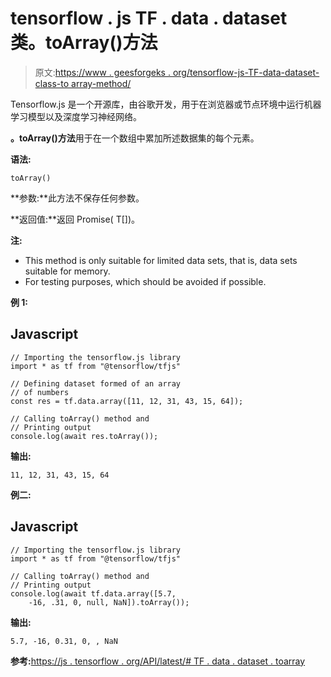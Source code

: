 # tensorflow . js TF . data . dataset 类。toArray()方法

> 原文:[https://www . geesforgeks . org/tensorflow-js-TF-data-dataset-class-to array-method/](https://www.geeksforgeeks.org/tensorflow-js-tf-data-dataset-class-toarray-method/)

Tensorflow.js 是一个开源库，由谷歌开发，用于在浏览器或节点环境中运行机器学习模型以及深度学习神经网络。

**。toArray()方法**用于在一个数组中累加所述数据集的每个元素。

**语法:**

```
toArray()
```

**参数:**此方法不保存任何参数。

**返回值:**返回 Promise( T[])。

**注:**

*   This method is only suitable for limited data sets, that is, data sets suitable for memory.
*   For testing purposes, which should be avoided if possible.

**例 1:**

## Javascript

```
// Importing the tensorflow.js library
import * as tf from "@tensorflow/tfjs"

// Defining dataset formed of an array
// of numbers
const res = tf.data.array([11, 12, 31, 43, 15, 64]);

// Calling toArray() method and
// Printing output
console.log(await res.toArray());
```

**输出:**

```
11, 12, 31, 43, 15, 64
```

**例二:**

## Javascript

```
// Importing the tensorflow.js library
import * as tf from "@tensorflow/tfjs"

// Calling toArray() method and
// Printing output
console.log(await tf.data.array([5.7, 
    -16, .31, 0, null, NaN]).toArray());
```

**输出:**

```
5.7, -16, 0.31, 0, , NaN
```

**参考:**[https://js . tensorflow . org/API/latest/# TF . data . dataset . toarray](https://js.tensorflow.org/api/latest/#tf.data.Dataset.toArray)